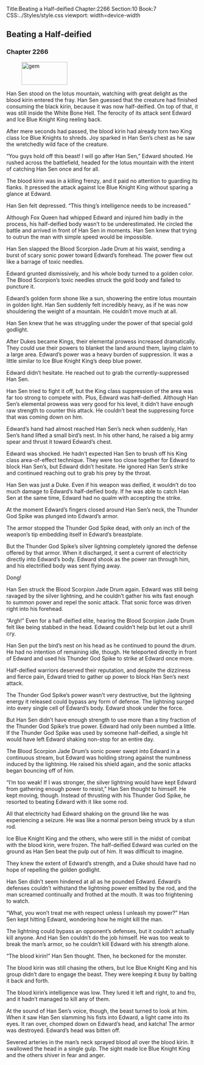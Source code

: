 Title:Beating a Half-deified 
Chapter:2266 
Section:10 
Book:7 
CSS:../Styles/style.css 
viewport: width=device-width
  
## Beating a Half-deified
### Chapter 2266
  
<figure>
	<img src="../Images/gem.gif" alt="gem" id="gem" width="120" height="60" />
</figure>
  

  
Han Sen stood on the lotus mountain, watching with great delight as the blood kirin entered the fray. Han Sen guessed that the creature had finished consuming the black kirin, because it was now half-deified. On top of that, it was still inside the White Bone Hell. The ferocity of its attack sent Edward and Ice Blue Knight King reeling back.

After mere seconds had passed, the blood kirin had already torn two King class Ice Blue Knights to shreds. Joy sparked in Han Sen’s chest as he saw the wretchedly wild face of the creature.

“You guys hold off this beast! I will go after Han Sen,” Edward shouted. He rushed across the battlefield, headed for the lotus mountain with the intent of catching Han Sen once and for all.

The blood kirin was in a killing frenzy, and it paid no attention to guarding its flanks. It pressed the attack against Ice Blue Knight King without sparing a glance at Edward.

Han Sen felt depressed. “This thing’s intelligence needs to be increased.”

Although Fox Queen had whipped Edward and injured him badly in the process, his half-deified body wasn’t to be underestimated. He circled the battle and arrived in front of Han Sen in moments. Han Sen knew that trying to outrun the man with simple speed would be impossible.

Han Sen slapped the Blood Scorpion Jade Drum at his waist, sending a burst of scary sonic power toward Edward’s forehead. The power flew out like a barrage of toxic needles.

Edward grunted dismissively, and his whole body turned to a golden color. The Blood Scorpion’s toxic needles struck the gold body and failed to puncture it.

Edward’s golden form shone like a sun, showering the entire lotus mountain in golden light. Han Sen suddenly felt incredibly heavy, as if he was now shouldering the weight of a mountain. He couldn’t move much at all.

Han Sen knew that he was struggling under the power of that special gold godlight.

After Dukes became Kings, their elemental prowess increased dramatically. They could use their powers to blanket the land around them, laying claim to a large area. Edward’s power was a heavy burden of suppression. It was a little similar to Ice Blue Knight King’s deep blue power.

Edward didn’t hesitate. He reached out to grab the currently-suppressed Han Sen.

Han Sen tried to fight it off, but the King class suppression of the area was far too strong to compete with. Plus, Edward was half-deified. Although Han Sen’s elemental prowess was very good for his level, it didn’t have enough raw strength to counter this attack. He couldn’t beat the suppressing force that was coming down on him.

Edward’s hand had almost reached Han Sen’s neck when suddenly, Han Sen’s hand lifted a small bird’s nest. In his other hand, he raised a big army spear and thrust it toward Edward’s chest.

Edward was shocked. He hadn’t expected Han Sen to brush off his King class area-of-effect technique. They were too close together for Edward to block Han Sen’s, but Edward didn’t hesitate. He ignored Han Sen’s strike and continued reaching out to grab his prey by the throat.

Han Sen was just a Duke. Even if his weapon was deified, it wouldn’t do too much damage to Edward’s half-deified body. If he was able to catch Han Sen at the same time, Edward had no qualm with accepting the strike.

At the moment Edward’s fingers closed around Han Sen’s neck, the Thunder God Spike was plunged into Edward’s armor.

The armor stopped the Thunder God Spike dead, with only an inch of the weapon’s tip embedding itself in Edward’s breastplate.

But the Thunder God Spike’s silver lightning completely ignored the defense offered by that armor. When it discharged, it sent a current of electricity directly into Edward’s body. Edward shook as the power ran through him, and his electrified body was sent flying away.

Dong!

Han Sen struck the Blood Scorpion Jade Drum again. Edward was still being ravaged by the silver lightning, and he couldn’t gather his wits fast enough to summon power and repel the sonic attack. That sonic force was driven right into his forehead.

“Argh!” Even for a half-deified elite, hearing the Blood Scorpion Jade Drum felt like being stabbed in the head. Edward couldn’t help but let out a shrill cry.

Han Sen put the bird’s nest on his head as he continued to pound the drum. He had no intention of remaining idle, though. He teleported directly in front of Edward and used his Thunder God Spike to strike at Edward once more.

Half-deified warriors deserved their reputation, and despite the dizziness and fierce pain, Edward tried to gather up power to block Han Sen’s next attack.

The Thunder God Spike’s power wasn’t very destructive, but the lightning energy it released could bypass any form of defense. The lightning surged into every single cell of Edward’s body. Edward shook under the force.

But Han Sen didn’t have enough strength to use more than a tiny fraction of the Thunder God Spike’s true power. Edward had only been numbed a little. If the Thunder God Spike was used by someone half-deified, a single hit would have left Edward shaking non-stop for an entire day.

The Blood Scorpion Jade Drum’s sonic power swept into Edward in a continuous stream, but Edward was holding strong against the numbness induced by the lightning. He raised his shield again, and the sonic attacks began bouncing off of him.

“I’m too weak! If I was stronger, the silver lightning would have kept Edward from gathering enough power to resist,” Han Sen thought to himself. He kept moving, though. Instead of thrusting with his Thunder God Spike, he resorted to beating Edward with it like some rod.

All that electricity had Edward shaking on the ground like he was experiencing a seizure. He was like a normal person being struck by a stun rod.

Ice Blue Knight King and the others, who were still in the midst of combat with the blood kirin, were frozen. The half-deified Edward was curled on the ground as Han Sen beat the pulp out of him. It was difficult to imagine.

They knew the extent of Edward’s strength, and a Duke should have had no hope of repelling the golden godlight.

Han Sen didn’t seem hindered at all as he pounded Edward. Edward’s defenses couldn’t withstand the lightning power emitted by the rod, and the man screamed continually and frothed at the mouth. It was too frightening to watch.

“What, you won’t treat me with respect unless I unleash my power?” Han Sen kept hitting Edward, wondering how he might kill the man.

The lightning could bypass an opponent’s defenses, but it couldn’t actually kill anyone. And Han Sen couldn’t do the job himself. He was too weak to break the man’s armor, so he couldn’t kill Edward with his strength alone.

“The blood kirin!” Han Sen thought. Then, he beckoned for the monster.

The blood kirin was still chasing the others, but Ice Blue Knight King and his group didn’t dare to engage the beast. They were keeping it busy by baiting it back and forth.

The blood kirin’s intelligence was low. They lured it left and right, to and fro, and it hadn’t managed to kill any of them.

At the sound of Han Sen’s voice, though, the beast turned to look at him. When it saw Han Sen slamming his fists into Edward, a light came into its eyes. It ran over, chomped down on Edward’s head, and katcha! The armor was destroyed. Edward’s head was bitten off.

Severed arteries in the man’s neck sprayed blood all over the blood kirin. It swallowed the head in a single gulp. The sight made Ice Blue Knight King and the others shiver in fear and anger.